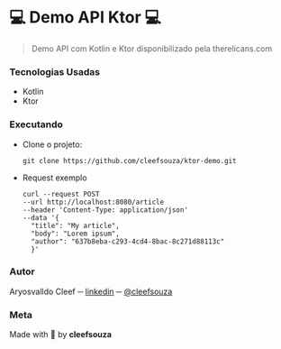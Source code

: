 # :computer: Demo API Ktor :computer:

> Demo API com Kotlin e Ktor disponibilizado pela therelicans.com

### Tecnologias Usadas
- Kotlin
- Ktor

### Executando
- Clone o projeto:
  ```shell
  git clone https://github.com/cleefsouza/ktor-demo.git
  ```
  
- Request exemplo
  ```shell
  curl --request POST
  --url http://localhost:8080/article
  --header 'Content-Type: application/json'
  --data '{
	"title": "My article",
	"body": "Lorem ipsum",
	"author": "637b8eba-c293-4cd4-8bac-8c271d88113c"
    }'
  ```

### Autor <div id="autor"></div>
Aryosvalldo Cleef ─ [linkedin](https://www.linkedin.com/in/aryosvalldo-cleef/) ─ [@cleefsouza](https://github.com/cleefsouza)

### Meta <div id="meta"></div>
Made with :blue_heart: by **cleefsouza**
